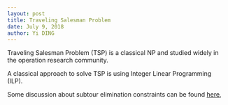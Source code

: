 ```yaml
---
layout: post
title: Traveling Salesman Problem
date: July 9, 2018
author: Yi DING
---
```


Traveling Salesman Problem (TSP) is a classical NP and studied widely in the operation research community.

A classical approach to solve TSP is using Integer Linear Programming (ILP).

Some discussion about subtour elimination constraints can be found [here](http://www.math.uwaterloo.ca/tsp/methods/opt/subtour.htm),